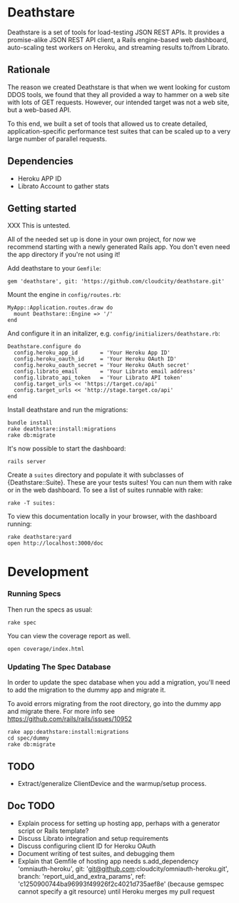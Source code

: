 # Deathstare

Deathstare is a set of tools for load-testing JSON REST APIs.
It provides a promise-alike JSON REST API client, a Rails engine-based
web dashboard, auto-scaling test workers on Heroku, and streaming
results to/from Librato.

## Rationale

The reason we created Deathstare is that when we went looking for
custom DDOS tools, we found that they all provided a way to hammer
on a web site with lots of GET requests. However, our intended target
was not a web site, but a web-based API.

To this end, we built a set of tools that allowed us to create detailed,
application-specific performance test suites that can be scaled up to a
very large number of parallel requests.

## Dependencies

* Heroku APP ID
* Librato Account to gather stats

## Getting started

XXX This is untested.

All of the needed set up is done in your own project,
for now we recommend starting with a newly generated Rails app.
You don't even need the app directory if you're not using it!

Add deathstare to your `Gemfile`:

    gem 'deathstare', git: 'https://github.com/cloudcity/deathstare.git'

Mount the engine in `config/routes.rb`:

    MyApp::Application.routes.draw do
      mount Deathstare::Engine => '/'
    end

And configure it in an initalizer, e.g. `config/initializers/deathstare.rb`:

    Deathstare.configure do
      config.heroku_app_id       = 'Your Heroku App ID'
      config.heroku_oauth_id     = 'Your Heroku OAuth ID'
      config.heroku_oauth_secret = 'Your Heroku OAuth secret'
      config.librato_email       = 'Your Librato email address'
      config.librato_api_token   = 'Your Librato API token'
      config.target_urls << 'https://target.co/api'
      config.target_urls << 'http://stage.target.co/api'
    end

Install deathstare and run the migrations:

    bundle install
    rake deathstare:install:migrations
    rake db:migrate

It's now possible to start the dashboard:

    rails server

Create a `suites` directory and populate it with subclasses of {Deathstare::Suite}.
These are your tests suites! You can nun them with rake or in the web dashboard.
To see a list of suites runnable with rake:

    rake -T suites:

To view this documentation locally in your browser, with the dashboard running:

    rake deathstare:yard
    open http://localhost:3000/doc

# Development

### Running Specs

Then run the specs as usual:

    rake spec

You can view the coverage report as well.

    open coverage/index.html

### Updating The Spec Database

In order to update the spec database when you add a migration, you'll need to add the migration
to the dummy app and migrate it.

To avoid errors migrating from the root directory, go into the dummy app and migrate there.
For more info see https://github.com/rails/rails/issues/10952

    rake app:deathstare:install:migrations
    cd spec/dummy
    rake db:migrate

## TODO

* Extract/generalize ClientDevice and the warmup/setup process.

## Doc TODO

* Explain process for setting up hosting app, perhaps with a generator script or Rails template?
* Discuss Librato integration and setup requirements
* Discuss configuring client ID for Heroku OAuth
* Document writing of test suites, and debugging them
* Explain that Gemfile of hosting app needs s.add_dependency 'omniauth-heroku', git: 'git@github.com:cloudcity/omniauth-heroku.git', branch: 'report_uid_and_extra_params', ref: 'c1250900744ba96993f49926f2c4021d735aef8e' (because gemspec cannot specify a git resource) until Heroku merges my pull request

